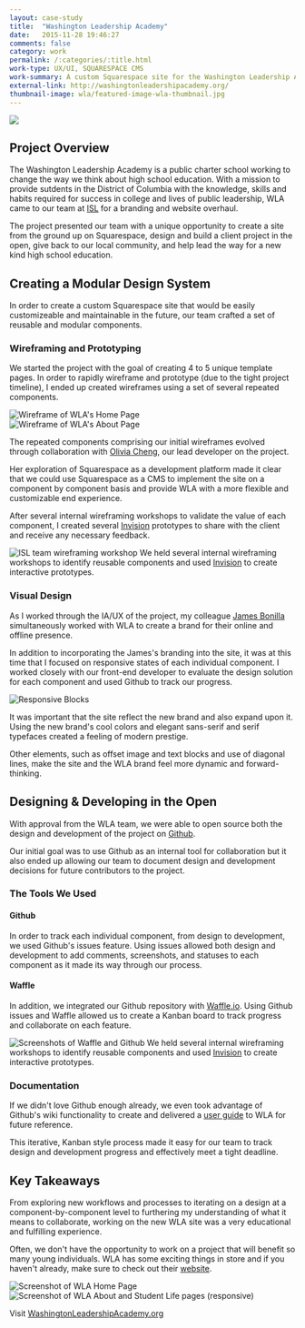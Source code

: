 ```yaml
---
layout: case-study
title:  "Washington Leadership Academy"
date:   2015-11-28 19:46:27
comments: false
category: work
permalink: /:categories/:title.html
work-type: UX/UI, SQUARESPACE CMS
work-summary: A custom Squarespace site for the Washington Leadership Academy, a public charter high school that's revolutionizing American education.
external-link: http://washingtonleadershipacademy.org/
thumbnail-image: wla/featured-image-wla-thumbnail.jpg
---
```


<div class="grid grid--featured-image grid--no-bg">
	<div class="grid__item grid__item--full ">
	    <img class="item-img--full" src="{{ site.url }}/assets/work/wla/featured-image-wla.jpg">
	</div> 
</div>

Project Overview
-----------------
The Washington Leadership Academy is a public charter school working to change the way we think about high school education. With a mission to provide sutdents in the District of Columbia with the knowledge, skills and habits required for success in college and lives of public leadership, WLA came to our team at <a href="http://www.isl.co/" target="_blank" class="link--text-in-p">ISL</a> for a branding and website overhaul.

The project presented our team with a unique opportunity to create a site from the ground up on Squarespace, design and build a client project in the open, give back to our local community, and help lead the way for a new kind high school education.


Creating a Modular Design System
--------------------------------

In order to create a custom Squarespace site that would be easily customizeable and maintainable in the future, our team crafted a set of reusable and modular components. 


### Wireframing and Prototyping
We started the project with the goal of creating 4 to 5 unique template pages. In order to rapidly wireframe and prototype (due to the tight project timeline), I ended up created wireframes using a set of several repeated components. 

<div class="grid">
	<div class="grid__item grid__item--half">
	    <img src="{{ site.url }}/assets/work/wla/wla-wireframe-homepage.png" alt="Wireframe of WLA's Home Page">
	</div> 
	<div class="grid__item grid__item--half end">
	    <img src="{{ site.url }}/assets/work/wla/wla-wireframe-about.png" alt="Wireframe of WLA's About Page">
	</div> 
</div>

The repeated components comprising our initial wireframes evolved through collaboration with <a href="http://heyitsolivia.com/" target="_blank" class="link--text-in-p">Olivia Cheng</a>, our lead developer on the project. 

Her exploration of Squarespace as a development platform made it clear that we could use Squarespace as a CMS to implement the site on a component by component basis and provide WLA with a more flexible and customizable end experience.

After several internal wireframing workshops to validate the value of each component, I created several <a href="https://invisionapp.com/" target="_blank" class="link--text-in-p">Invision</a> prototypes to share with the client and receive any necessary feedback.


<div class="grid">
	<div class="grid__item grid__item--full">
	    <img src="{{ site.url }}/assets/work/wla/team-wireframe-workshop1.jpg" alt="ISL team wireframing workshop">
	    <span class="img-caption">We held several internal wireframing workshops to identify reusable components and used <a href="https://www.invisionapp.com/" target="_blank">Invision</a> to create interactive prototypes.</span>
	</div> 
</div>

### Visual Design

As I worked through the IA/UX of the project, my colleague <a href="http://www.dribbble.com/thepaleshadow/" target="_blank" class="link--text-in-p">James Bonilla</a> simultaneously worked with WLA to create a brand for their online and offline presence. 

In addition to incorporating the James's branding into the site, it was at this time that I focused on responsive states of each individual component. I worked closely with our front-end developer to evaluate the design solution for each component and used Github to track our progress.

<div class="grid">
	<div class="grid__item grid__item--full no-shadow">
	    <img src="{{ site.url }}/assets/work/wla/responsive-screenshots.jpg" alt="Responsive Blocks">
	</div> 
</div>

It was important that the site reflect the new brand and also expand upon it. Using the new brand's cool colors and elegant sans-serif and serif typefaces created a feeling of modern prestige. 

Other elements, such as offset image and text blocks and use of diagonal lines, make the site and the WLA brand feel more dynamic and forward-thinking.

Designing & Developing in the Open
-----------------------
With approval from the WLA team, we were able to open source both the design and development of the project on <a href="http://github.com/" target="_blank" class="link--text-in-p">Github</a>.

Our initial goal was to use Github as an internal tool for collaboration but it also ended up allowing our team to document design and development decisions for future contributors to the project.

### The Tools We Used

#### Github
In order to track each individual component, from design to development, we used Github's issues feature. Using issues allowed both design and development to add comments, screenshots, and statuses to each component as it made its way through our process.

#### Waffle
In addition, we integrated our Github repository with <a href="http://waffle.io/" target="_blank" class="link--text-in-p">Waffle.io</a>. Using Github issues and Waffle allowed us to create a Kanban board to track progress and collaborate on each feature.

<div class="grid">
	<div class="grid__item grid__item--full no-shadow">
	    <img src="{{ site.url }}/assets/work/wla/waffle-and-github.jpg" alt="Screenshots of Waffle and Github">
	    <span class="img-caption text--centered">We held several internal wireframing workshops to identify reusable components and used <a href="https://www.invisionapp.com/" target="_blank">Invision</a> to create interactive prototypes.</span>
	</div> 
</div>


### Documentation
If we didn't love Github enough already, we even took advantage of Github's wiki functionality to create and delivered a <a href="https://github.com/washington-leadership-academy/wla/wiki/WLA-Squarespace-User-Guide" target="_blank" class="link--text-in-p">user guide</a> to WLA for future reference.

This iterative, Kanban style process made it easy for our team to track design and development progress and effectively meet a tight deadline. 




<div class="fin-tip top-margin-large">	
</div>

<h2 class="text-center">
	Key Takeaways
</h2>

From exploring new workflows and processes to iterating on a design at a component-by-component level to furthering my understanding of what it means to collaborate, working on the new WLA site was a very educational and fulfilling experience.

Often, we don't have the opportunity to work on a project that will benefit so many young individuals. WLA has some exciting things in store and if you haven't already, make sure to check out their <a href="http://washingtonleadershipacademy.org" target="_blank" class="link--text-in-p">website</a>.



<div class="grid">
	<div class="grid__item grid__item--full">
	    <img  src="{{ site.url }}/assets/work/wla/wla-homepage.jpg" alt="Screenshot of WLA Home Page">
	</div> 
	<div class="grid__item grid__item--full no-shadow">
		 <img  src="{{ site.url }}/assets/work/wla/wla-tablet-and-mobile.jpg" alt="Screenshot of WLA About and Student Life pages (responsive)">
	</div>
</div>
 

<div class="text--centered">
	<p>
		Visit <a href="http://washingtonleadershipacademy.org" target="_blank" class="link--text-in-p">WashingtonLeadershipAcademy.org</a>
	</p>
</div>




